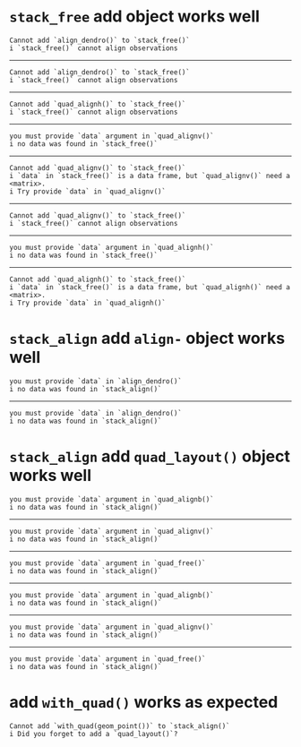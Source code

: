 # `stack_free` add object works well

    Cannot add `align_dendro()` to `stack_free()`
    i `stack_free()` cannot align observations

---

    Cannot add `align_dendro()` to `stack_free()`
    i `stack_free()` cannot align observations

---

    Cannot add `quad_alignh()` to `stack_free()`
    i `stack_free()` cannot align observations

---

    you must provide `data` argument in `quad_alignv()`
    i no data was found in `stack_free()`

---

    Cannot add `quad_alignv()` to `stack_free()`
    i `data` in `stack_free()` is a data frame, but `quad_alignv()` need a <matrix>.
    i Try provide `data` in `quad_alignv()`

---

    Cannot add `quad_alignv()` to `stack_free()`
    i `stack_free()` cannot align observations

---

    you must provide `data` argument in `quad_alignh()`
    i no data was found in `stack_free()`

---

    Cannot add `quad_alignh()` to `stack_free()`
    i `data` in `stack_free()` is a data frame, but `quad_alignh()` need a <matrix>.
    i Try provide `data` in `quad_alignh()`

# `stack_align` add `align-` object works well

    you must provide `data` in `align_dendro()`
    i no data was found in `stack_align()`

---

    you must provide `data` in `align_dendro()`
    i no data was found in `stack_align()`

# `stack_align` add `quad_layout()` object works well

    you must provide `data` argument in `quad_alignb()`
    i no data was found in `stack_align()`

---

    you must provide `data` argument in `quad_alignv()`
    i no data was found in `stack_align()`

---

    you must provide `data` argument in `quad_free()`
    i no data was found in `stack_align()`

---

    you must provide `data` argument in `quad_alignb()`
    i no data was found in `stack_align()`

---

    you must provide `data` argument in `quad_alignv()`
    i no data was found in `stack_align()`

---

    you must provide `data` argument in `quad_free()`
    i no data was found in `stack_align()`

# add `with_quad()` works as expected

    Cannot add `with_quad(geom_point())` to `stack_align()`
    i Did you forget to add a `quad_layout()`?

